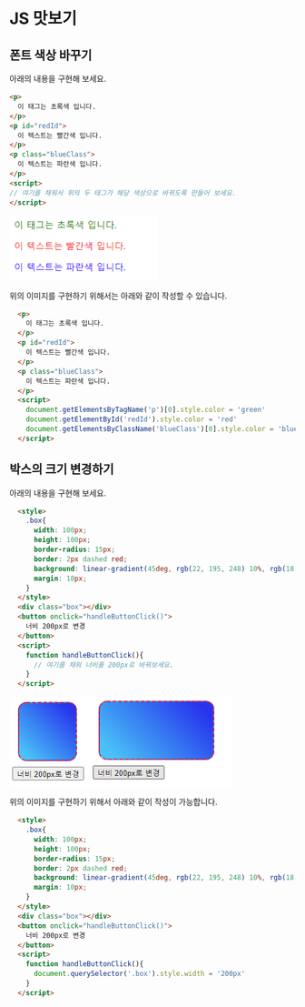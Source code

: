 # JS 맛보기



## 폰트 색상 바꾸기







아래의 내용을 구현해 보세요.

```html
<p>
  이 태그는 초록색 입니다.
</p>
<p id="redId">
  이 텍스트는 빨간색 입니다.  
</p>
<p class="blueClass">
  이 텍스트는 파란색 입니다.
</p>
<script>
// 여기를 채워서 위의 두 태그가 해당 색상으로 바뀌도록 만들어 보세요.
</script>
```

![image-20220118152106650](./image-20220118152106650.png)

























위의 이미지를 구현하기 위해서는 아래와 같이 작성할 수 있습니다.

```html
  <p>
    이 태그는 초록색 입니다.
  </p>
  <p id="redId">
    이 텍스트는 빨간색 입니다.  
  </p>
  <p class="blueClass">
    이 텍스트는 파란색 입니다.
  </p>
  <script>
    document.getElementsByTagName('p')[0].style.color = 'green'
    document.getElementById('redId').style.color = 'red'
    document.getElementsByClassName('blueClass')[0].style.color = 'blue'
  </script>
```











## 박스의 크기 변경하기







아래의 내용을 구현해 보세요.

```html
  <style>
    .box{
      width: 100px;
      height: 100px;
      border-radius: 15px;
      border: 2px dashed red;
      background: linear-gradient(45deg, rgb(22, 195, 248) 10%, rgb(18, 51, 240) 90%);
      margin: 10px;
    }
  </style>
  <div class="box"></div>
  <button onclick="handleButtonClick()">
    너비 200px로 변경
  </button>
  <script>
    function handleButtonClick(){
      // 여기를 채워 너비를 200px로 바꿔보세요.
    }
  </script>
```

![image-20220118152553456](./image-20220118152553456.png)![image-20220118152734652](./image-20220118152734652.png)























위의 이미지를 구현하기 위해서 아래와 같이 작성이 가능합니다.

```html
  <style>
    .box{
      width: 100px;
      height: 100px;
      border-radius: 15px;
      border: 2px dashed red;
      background: linear-gradient(45deg, rgb(22, 195, 248) 10%, rgb(18, 51, 240) 90%);
      margin: 10px;
    }
  </style>
  <div class="box"></div>
  <button onclick="handleButtonClick()">
    너비 200px로 변경
  </button>
  <script>
    function handleButtonClick(){
      document.querySelector('.box').style.width = '200px'
    }
  </script>
```


